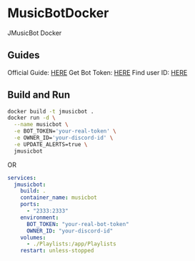 # MusicBotDocker
JMusicBot Docker

## Guides
Official Guide: [HERE](https://jmusicbot.com/setup/)
Get Bot Token: [HERE](https://jmusicbot.com/getting-a-bot-token/)
Find user ID: [HERE](https://jmusicbot.com/finding-your-user-id/)

## Build and Run
```bash
docker build -t jmusicbot .
docker run -d \
  --name musicbot \
  -e BOT_TOKEN='your-real-token' \
  -e OWNER_ID='your-discord-id' \
  -e UPDATE_ALERTS=true \
  jmusicbot
```
OR

```yaml
services:
  jmusicbot:
    build: .
    container_name: musicbot
    ports:
      - "2333:2333"
    environment:
      BOT_TOKEN: "your-real-bot-token"
      OWNER_ID: "your-discord-id"
    volumes:
      - ./Playlists:/app/Playlists
    restart: unless-stopped
```